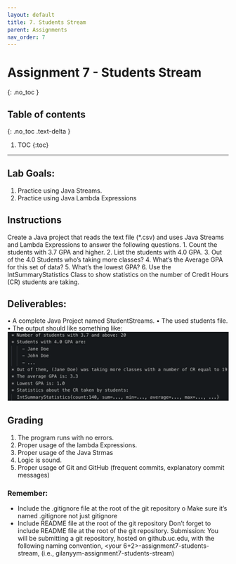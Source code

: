 ```yaml
---
layout: default
title: 7. Students Stream
parent: Assignments
nav_order: 7
---
```

# Assignment 7 - Students Stream
{: .no_toc }

## Table of contents
{: .no_toc .text-delta }

1. TOC
{:toc}

---

## Lab Goals:
1. Practice using Java Streams.
2. Practice using Java Lambda Expressions

## Instructions
Create a Java project that reads the text file (*.csv) and uses Java Streams and Lambda
Expressions to answer the following questions.
    1. Count the students with 3.7 GPA and higher.
    2. List the students with 4.0 GPA.
    3. Out of the 4.0 Students who’s taking more classes?
    4. What’s the Average GPA for this set of data?
    5. What’s the lowest GPA?
    6. Use the IntSummaryStatistics Class to show statistics on the number of Credit Hours (CR) students are taking.

## Deliverables:
• A complete Java Project named StudentStreams.
• The used students file.
• The output should like something like:
![example output](assets/example_output.png)

## Grading
1. The program runs with no errors.
2. Proper usage of the lambda Expressions.
3. Proper usage of the Java Strmas
4. Logic is sound.
5. Proper usage of Git and GitHub (frequent commits, explanatory commit messages)

### Remember:
- Include the .gitignore file at the root of the git repository
o Make sure it’s named .gitignore not just gitignore
- Include README file at the root of the git repository Don’t forget to include README
file at the root of the git repository.
Submission:
You will be submitting a git repository, hosted on github.uc.edu, with the following naming
convention, <your 6+2>-assignment7-students-stream, (i.e., gilanyym-assignment7-students-stream)